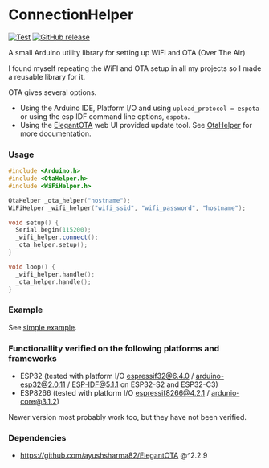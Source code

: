 # ConnectionHelper
[![Test](https://github.com/Johboh/ConnectionHelper/actions/workflows/test.yaml/badge.svg)](https://github.com/Johboh/ConnectionHelper/actions/workflows/test.yaml)
[![GitHub release](https://img.shields.io/github/release/Johboh/ConnectionHelper.svg)](https://github.com/Johboh/ConnectionHelper/releases)

A small Arduino utility library for setting up WiFi and OTA (Over The Air)

I found myself repeating the WiFI and OTA setup in all my projects so I made a reusable library for it.

OTA gives several options.
- Using the Arduino IDE, Platform I/O and using `upload_protocol = espota` or using the esp IDF command line options, `espota`.
- Using the [ElegantOTA](https://github.com/ayushsharma82/ElegantOTA) web UI provided update tool. See [OtaHelper](src/OtaHelper.h) for more documentation.

### Usage
```C++
#include <Arduino.h>
#include <OtaHelper.h>
#include <WiFiHelper.h>

OtaHelper _ota_helper("hostname");
WiFiHelper _wifi_helper("wifi_ssid", "wifi_password", "hostname");

void setup() {
  Serial.begin(115200);
  _wifi_helper.connect();
  _ota_helper.setup();
}

void loop() {
  _wifi_helper.handle();
  _ota_helper.handle();
}
```

### Example
See [simple example](examples/Simple/WifiAndOta.ino).

### Functionallity verified on the following platforms and frameworks
- ESP32 (tested with platform I/O [espressif32@6.4.0](https://github.com/platformio/platform-espressif32) / [arduino-esp32@2.0.11](https://github.com/espressif/arduino-esp32) / [ESP-IDF@5.1.1](https://github.com/espressif/esp-idf) on ESP32-S2 and ESP32-C3)
- ESP8266 (tested with platform I/O [espressif8266@4.2.1](https://github.com/platformio/platform-espressif8266) / [ardunio-core@3.1.2](https://github.com/esp8266/Arduino))

Newer version most probably work too, but they have not been verified.

### Dependencies
- https://github.com/ayushsharma82/ElegantOTA @^2.2.9
